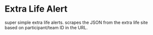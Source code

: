 # Extra Life Alert

super simple extra life alerts. scrapes the JSON from the extra life site based on participant/team ID in the URL.
